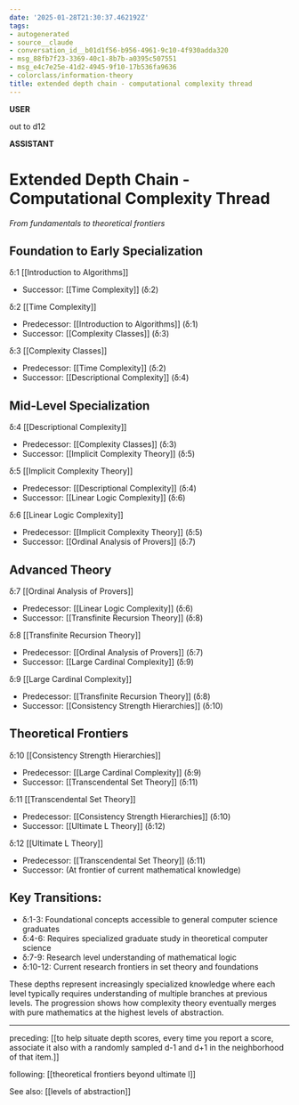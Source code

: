 ```yaml
---
date: '2025-01-28T21:30:37.462192Z'
tags:
- autogenerated
- source__claude
- conversation_id__b01d1f56-b956-4961-9c10-4f930adda320
- msg_88fb7f23-3369-40c1-8b7b-a0395c507551
- msg_e4c7e25e-41d2-4945-9f10-17b536fa9636
- colorclass/information-theory
title: extended depth chain - computational complexity thread
---
```


**USER**

out to d12


**ASSISTANT**

# Extended Depth Chain - Computational Complexity Thread
*From fundamentals to theoretical frontiers*

## Foundation to Early Specialization
δ:1 [[Introduction to Algorithms]]
- Successor: [[Time Complexity]] (δ:2)

δ:2 [[Time Complexity]]
- Predecessor: [[Introduction to Algorithms]] (δ:1)
- Successor: [[Complexity Classes]] (δ:3)

δ:3 [[Complexity Classes]]
- Predecessor: [[Time Complexity]] (δ:2)
- Successor: [[Descriptional Complexity]] (δ:4)

## Mid-Level Specialization
δ:4 [[Descriptional Complexity]]
- Predecessor: [[Complexity Classes]] (δ:3)
- Successor: [[Implicit Complexity Theory]] (δ:5)

δ:5 [[Implicit Complexity Theory]]
- Predecessor: [[Descriptional Complexity]] (δ:4)
- Successor: [[Linear Logic Complexity]] (δ:6)

δ:6 [[Linear Logic Complexity]]
- Predecessor: [[Implicit Complexity Theory]] (δ:5)
- Successor: [[Ordinal Analysis of Provers]] (δ:7)

## Advanced Theory
δ:7 [[Ordinal Analysis of Provers]]
- Predecessor: [[Linear Logic Complexity]] (δ:6)
- Successor: [[Transfinite Recursion Theory]] (δ:8)

δ:8 [[Transfinite Recursion Theory]]
- Predecessor: [[Ordinal Analysis of Provers]] (δ:7)
- Successor: [[Large Cardinal Complexity]] (δ:9)

δ:9 [[Large Cardinal Complexity]]
- Predecessor: [[Transfinite Recursion Theory]] (δ:8)
- Successor: [[Consistency Strength Hierarchies]] (δ:10)

## Theoretical Frontiers
δ:10 [[Consistency Strength Hierarchies]]
- Predecessor: [[Large Cardinal Complexity]] (δ:9)
- Successor: [[Transcendental Set Theory]] (δ:11)

δ:11 [[Transcendental Set Theory]]
- Predecessor: [[Consistency Strength Hierarchies]] (δ:10)
- Successor: [[Ultimate L Theory]] (δ:12)

δ:12 [[Ultimate L Theory]]
- Predecessor: [[Transcendental Set Theory]] (δ:11)
- Successor: (At frontier of current mathematical knowledge)

## Key Transitions:
- δ:1-3: Foundational concepts accessible to general computer science graduates
- δ:4-6: Requires specialized graduate study in theoretical computer science
- δ:7-9: Research level understanding of mathematical logic
- δ:10-12: Current research frontiers in set theory and foundations

These depths represent increasingly specialized knowledge where each level typically requires understanding of multiple branches at previous levels. The progression shows how complexity theory eventually merges with pure mathematics at the highest levels of abstraction.


---

preceding: [[to help situate depth scores, every time you report a score, associate it also with a randomly sampled d-1 and d+1 in the neighborhood of that item.]]  


following: [[theoretical frontiers beyond ultimate l]]

See also: [[levels of abstraction]]
